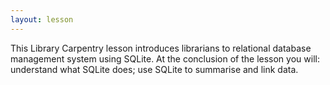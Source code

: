 ```yaml
---
layout: lesson
---
```

This Library Carpentry lesson introduces librarians to relational database management system using SQLite. At the conclusion of the lesson you will: understand what SQLite does; use SQLite to summarise and link data.
